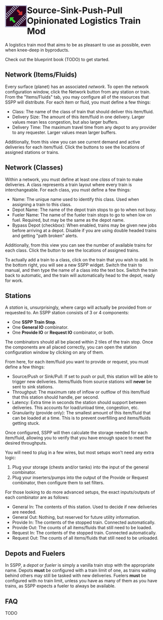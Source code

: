 # <img src="SourceSinkPushPull/thumbnail.png" align="left" width=72px> Source-Sink-Push-Pull <br> Opinionated Logistics Train Mod

A logistics train mod that aims to be as pleasant to use as possible, even when knee-deep in byproducts.

Check out the blueprint book (TODO) to get started.

## Network (Items/Fluids)

Every surface (planet) has an associated *network*. To open the network configuration window, click the Network button from any station or train. From the "Items/Fluids" tab, you may configure all of the resources that SSPP will distribute. For each item or fluid, you must define a few things:
- Class: The name of the class of train that should deliver this item/fluid.
- Delivery Size: The amount of this item/fluid in one delivery. Larger values mean less congestion, but also larger buffers.
- Delivery Time: The maximum travel time from any depot to any provider to any requester. Larger values mean larger buffers.

Additionally, from this view you can see current demand and active deliveries for each item/fluid. Click the buttons to see the locations of assigned stations or trains.

## Network (Classes)

Within a network, you must define at least one *class* of train to make deliveries. A class represents a train layout where every train is interchangeable. For each class, you must define a few things:
- Name: The unique name used to identify this class. Used when assigning a train to this class.
- Depot Name: The name of the depot train stops to go to when not busy.
- Fueler Name: The name of the fueler train stops to go to when low on fuel. Required, but may be the same as the depot name.
- Bypass Depot (checkbox): When enabled, trains may be given new jobs before arriving at a depot. Disable if you are using double headed trains and getting "path broken" alerts.

Additionally, from this view you can see the number of available trains for each class. Click the button to see the locations of assigned trains.

To actually add a train to a class, click on the train that you wish to add. In the bottom right, you will see a new SSPP widget. Switch the train to manual, and then type the name of a class into the text box. Switch the train back to automatic, and the train will automatically head to the depot, ready for work.

## Stations

A *station* is, unsurprisingly, where cargo will actually be provided from or requested to. An SSPP station consists of 3 or 4 components:
- One **SSPP Train Stop**.
- One **General IO** combinator.
- One **Provide IO** or **Request IO** combinator, or both.

The combinators should all be placed within 2 tiles of the train stop. Once the components are all placed correctly, you can open the station configuration window by clicking on any of them.

From here, for each item/fluid you want to provide or request, you must define a few things:
- Source/Push or Sink/Pull: If set to push or pull, this station will be able to trigger new deliveries. Items/fluids from source stations will **never** be sent to sink stations.
- Throughput: The maximum rate of inflow or outflow of this item/fluid that this station should handle, per second.
- Latency: Extra time in seconds the station should support between deliveries. This accounts for load/unload time, congestion, etc.
- Granularity (provide only): The smallest amount of this item/fluid that can be loaded at a time. This is to prevent overfilling and items/fluids getting stuck.

Once configured, SSPP will then calculate the storage needed for each item/fluid, allowing you to verify that you have enough space to meet the desired throughputs.

You will need to plug in a few wires, but most setups won't need any extra logic:
1. Plug your storage (chests and/or tanks) into the input of the general combinator.
2. Plug your inserters/pumps into the output of the Provide or Request combinator, then configure them to set filters.

For those looking to do more advanced setups, the exact inputs/outputs of each combinator are as follows:
- General In: The contents of this station. Used to decide if new deliveries are needed.
- General Out: Nothing, but reserved for future utility information.
- Provide In: The contents of the stopped train. Connected automatically.
- Provide Out: The counts of all items/fluids that still need to be loaded.
- Request In: The contents of the stopped train. Connected automatically.
- Request Out: The counts of all items/fluids that still need to be unloaded.

## Depots and Fuelers

In SSPP, a *depot* or *fueler* is simply a vanilla train stop with the appropriate name. Depots **must** be configured with a train limit of one, as trains waiting behind others may still be tasked with new deliveries. Fuelers **must** be configured with no train limit, unless you have as many of them as you have trains, as SSPP expects a fueler to always be available.

## FAQ

TODO
